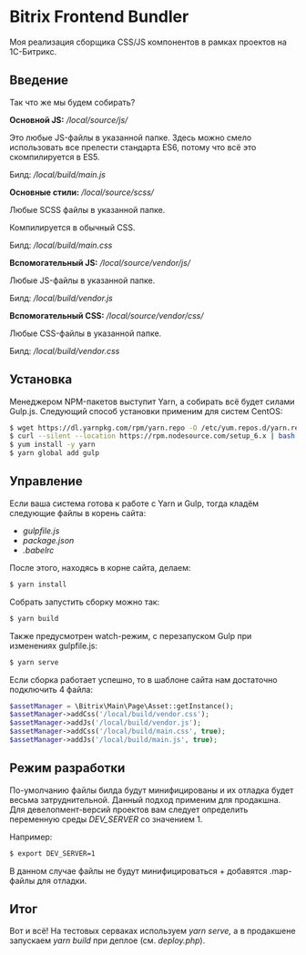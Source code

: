 # Bitrix Frontend Bundler

Моя реализация сборщика CSS/JS компонентов в рамках проектов на 1С-Битрикс.

## Введение

Так что же мы будем собирать?

**Основной JS:** _/local/source/js/_ 

Это любые JS-файлы в указанной папке.
Здесь можно смело использовать все прелести стандарта ES6, потому что всё это скомпилируется в ES5.

Билд: _/local/build/main.js_

**Основные стили:** _/local/source/scss/_

Любые SCSS файлы в указанной папке.

Компилируется в обычный CSS. 

Билд: _/local/build/main.css_


**Вспомогательный JS:** _/local/source/vendor/js/_

Любые JS-файлы в указанной папке.

Билд: _/local/build/vendor.js_

**Вспомогательный CSS:** _/local/source/vendor/css/_

Любые CSS-файлы в указанной папке.

Билд: _/local/build/vendor.css_


## Установка

Менеджером NPM-пакетов выступит Yarn, а собирать всё будет силами Gulp.js.
Следующий способ установки применим для систем CentOS:

```bash
$ wget https://dl.yarnpkg.com/rpm/yarn.repo -O /etc/yum.repos.d/yarn.repo
$ curl --silent --location https://rpm.nodesource.com/setup_6.x | bash -
$ yum install -y yarn
$ yarn global add gulp
```

## Управление

Если ваша система готова к работе с Yarn и Gulp, тогда кладём следующие файлы в корень сайта:
* _gulpfile.js_
* _package.json_
* _.babelrc_

После этого, находясь в корне сайта, делаем:
```bash
$ yarn install
```

Собрать запустить сборку можно так:
```bash
$ yarn build
```

Также предусмотрен watch-режим, с перезапуском Gulp при изменениях gulpfile.js:

```bash
$ yarn serve
```

Если сборка работает успешно, то в шаблоне сайта нам достаточно подключить 4 файла:
```php
$assetManager = \Bitrix\Main\Page\Asset::getInstance();
$assetManager->addCss('/local/build/vendor.css');
$assetManager->addJs('/local/build/vendor.js');
$assetManager->addCss('/local/build/main.css', true);
$assetManager->addJs('/local/build/main.js', true);
```
## Режим разработки

По-умолчанию файлы билда будут минифицированы и их отладка будет весьма затруднительной. Данный подход применим для продакшна. Для девелопмент-версий проектов вам следует определить переменную среды _DEV_SERVER_ со значением 1.

Например:

```bash
$ export DEV_SERVER=1
```
В данном случае файлы не будут минифицироваться + добавятся .map-файлы для отладки.


## Итог
Вот и всё! На тестовых серваках используем _yarn serve,_ а в продакшене запускаем _yarn build_ при деплое (см. _deploy.php_).
